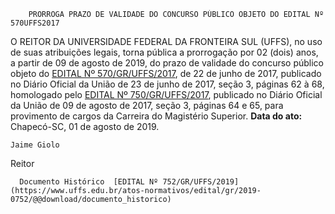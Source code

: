         PRORROGA PRAZO DE VALIDADE DO CONCURSO PÚBLICO OBJETO DO EDITAL Nº 570UFFS2017  

 O REITOR DA UNIVERSIDADE FEDERAL DA FRONTEIRA SUL (UFFS), no uso de suas atribuições legais, torna pública a prorrogação por 02 (dois) anos, a partir de 09 de agosto de 2019, do prazo de validade do concurso público objeto do [EDITAL Nº 570/GR/UFFS/2017](https://www.uffs.edu.br/atos-normativos/edital/gr/2017-0570), de 22 de junho de 2017, publicado no Diário Oficial da União de 23 de junho de 2017, seção 3, páginas 62 à 68, homologado pelo [EDITAL Nº 750/GR/UFFS/2017](https://www.uffs.edu.br/atos-normativos/edital/gr/2017-0750), publicado no Diário Oficial da União de 09 de agosto de 2017, seção 3, páginas 64 e 65, para provimento de cargos da Carreira do Magistério Superior.        **Data do ato:** Chapecó-SC, 01 de agosto de 2019.   
 

    Jaime Giolo   
 Reitor 

      Documento Histórico  [EDITAL Nº 752/GR/UFFS/2019](https://www.uffs.edu.br/atos-normativos/edital/gr/2019-0752/@@download/documento_historico)     
      